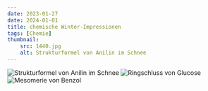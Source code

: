 ```yaml
---
date: 2023-01-27
date: 2024-01-01
title: chemische Winter-Impressionen 
tags: [Chemie]
thumbnail: 
    src: 1440.jpg
    alt: Strukturformel von Anilin im Schnee
---
```


![Strukturformel von Anilin im Schnee](/images/1440.jpg)
![Ringschluss von Glucose](/images/1443.jpg)
![Mesomerie von Benzol](/images/1445.jpg)